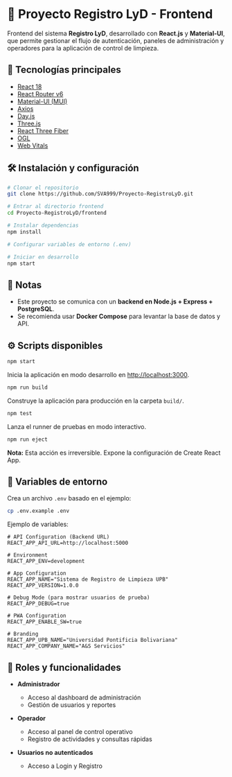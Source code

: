 # 🧹 Proyecto Registro LyD - Frontend

Frontend del sistema **Registro LyD**, desarrollado con **React.js** y **Material-UI**, que permite gestionar el flujo de autenticación, paneles de administración y operadores para la aplicación de control de limpieza.

## 🚀 Tecnologías principales

* [React 18](https://reactjs.org/)
* [React Router v6](https://reactrouter.com/en/main)
* [Material-UI (MUI)](https://mui.com/)
* [Axios](https://axios-http.com/)
* [Day.js](https://day.js.org/)
* [Three.js](https://threejs.org/)
* [React Three Fiber](https://docs.pmnd.rs/react-three-fiber/getting-started/introduction)
* [OGL](https://github.com/oframe/ogl)
* [Web Vitals](https://web.dev/vitals/)


## 🛠️ Instalación y configuración

```bash
# Clonar el repositorio
git clone https://github.com/SVA999/Proyecto-RegistroLyD.git

# Entrar al directorio frontend
cd Proyecto-RegistroLyD/frontend

# Instalar dependencias
npm install

# Configurar variables de entorno (.env)

# Iniciar en desarrollo
npm start
```

## 📌 Notas

* Este proyecto se comunica con un **backend en Node.js + Express + PostgreSQL**.
* Se recomienda usar **Docker Compose** para levantar la base de datos y API.


## ⚙️ Scripts disponibles

```bash
npm start
```

Inicia la aplicación en modo desarrollo en [http://localhost:3000](http://localhost:3000).

```bash
npm run build
```

Construye la aplicación para producción en la carpeta `build/`.

```bash
npm test
```

Lanza el runner de pruebas en modo interactivo.

```bash
npm run eject
```

**Nota:** Esta acción es irreversible. Expone la configuración de Create React App.

## 🔑 Variables de entorno


Crea un archivo `.env` basado en el ejemplo:

```bash
cp .env.example .env
```

Ejemplo de variables:

```env
# API Configuration (Backend URL)
REACT_APP_API_URL=http://localhost:5000

# Environment
REACT_APP_ENV=development

# App Configuration
REACT_APP_NAME="Sistema de Registro de Limpieza UPB"
REACT_APP_VERSION=1.0.0

# Debug Mode (para mostrar usuarios de prueba)
REACT_APP_DEBUG=true

# PWA Configuration
REACT_APP_ENABLE_SW=true

# Branding
REACT_APP_UPB_NAME="Universidad Pontificia Bolivariana"
REACT_APP_COMPANY_NAME="A&S Servicios"
```

## 👥 Roles y funcionalidades

* **Administrador**

  * Acceso al dashboard de administración
  * Gestión de usuarios y reportes

* **Operador**

  * Acceso al panel de control operativo
  * Registro de actividades y consultas rápidas

* **Usuarios no autenticados**

  * Acceso a Login y Registro
